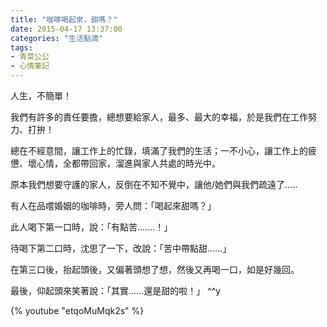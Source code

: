 ```yaml
---
title: "咖啡喝起來，甜嗎？"
date: 2015-04-17 13:37:00
categories: "生活點滴"
tags:
- 青菜公公
- 心情筆記
---
```


人生，不簡單！

我們有許多的責任要擔，總想要給家人，最多、最大的幸福，於是我們在工作努力、打拚！

總在不經意間，讓工作上的忙錄，填滿了我們的生活；一不小心，讓工作上的疲憊、壞心情，全都帶回家，溜進與家人共處的時光中。
<!-- more -->  

原本我們想要守護的家人，反倒在不知不覺中，讓他/她們與我們疏遠了.....

有人在品嚐婚姻的咖啡時，旁人問：「喝起來甜嗎？」

此人喝下第一口時，說：「有點苦.......！」

待喝下第二口時，沈思了一下，改說：「苦中帶點甜......」

在第三口後，抬起頭後，又偏著頭想了想，然後又再喝一口，如是好幾回。

最後，仰起頭來笑著說：「其實......還是甜的啦！」 ^^y

{% youtube "etqoMuMqk2s" %}
